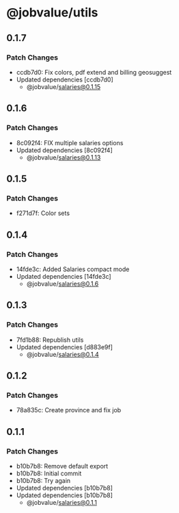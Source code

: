 # @jobvalue/utils

## 0.1.7

### Patch Changes

- ccdb7d0: Fix colors, pdf extend and billing geosuggest
- Updated dependencies [ccdb7d0]
  - @jobvalue/salaries@0.1.15

## 0.1.6

### Patch Changes

- 8c092f4: FIX multiple salaries options
- Updated dependencies [8c092f4]
  - @jobvalue/salaries@0.1.13

## 0.1.5

### Patch Changes

- f271d7f: Color sets

## 0.1.4

### Patch Changes

- 14fde3c: Added Salaries compact mode
- Updated dependencies [14fde3c]
  - @jobvalue/salaries@0.1.6

## 0.1.3

### Patch Changes

- 7fd1b88: Republish utils
- Updated dependencies [d883e9f]
  - @jobvalue/salaries@0.1.4

## 0.1.2

### Patch Changes

- 78a835c: Create province and fix job

## 0.1.1

### Patch Changes

- b10b7b8: Remove default export
- b10b7b8: Initial commit
- b10b7b8: Try again
- Updated dependencies [b10b7b8]
- Updated dependencies [b10b7b8]
  - @jobvalue/salaries@0.1.1
